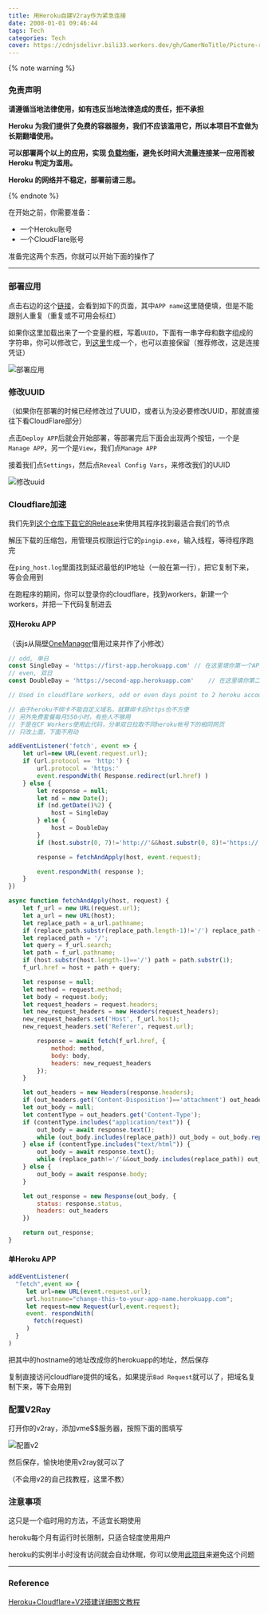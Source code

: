 ```yaml
---
title: 用Heroku自建V2ray作为紧急连接
date: 2008-01-01 09:46:44
tags: Tech
categories: Tech
cover: https://cdnjsdelivr.bili33.workers.dev/gh/GamerNoTitle/Picture-repo-v1@master/img/Heroku-V2ray/cover.png
---
```


{% note warning %}

### 免责声明

**请遵循当地法律使用，如有违反当地法律造成的责任，拒不承担**

**Heroku 为我们提供了免费的容器服务，我们不应该滥用它，所以本项目不宜做为长期翻墙使用。**

**可以部署两个以上的应用，实现 [负载均衡](https://toutyrater.github.io/app/balance.html)，避免长时间大流量连接某一应用而被 Heroku 判定为滥用。**

**Heroku 的网络并不稳定，部署前请三思。**

{% endnote %}

在开始之前，你需要准备：

- 一个Heroku账号
- 一个CloudFlare账号

准备完这两个东西，你就可以开始下面的操作了

---

### 部署应用

点击右边的这个[链接](https://dashboard.heroku.com/new?template=https%3A%2F%2Fgithub.com%2Fbclswl0827%2Fv2ray-heroku)，会看到如下的页面，其中`APP name`这里随便填，但是不能跟别人重复（重复或不可用会标红）

如果你这里加载出来了一个变量的框，写着`UUID`，下面有一串字母和数字组成的字符串，你可以修改它，到[这里](https://www.uuidgenerator.net/version4)生成一个，也可以直接保留（推荐修改，这是连接凭证）

![部署应用](https://cdnjsdelivr.bili33.workers.dev/gh/GamerNoTitle/Picture-repo-v1@master/img/Heroku-V2ray/deploy.png)

### 修改UUID

（如果你在部署的时候已经修改过了UUID，或者认为没必要修改UUID，那就直接往下看CloudFlare部分）

点击`Deploy APP`后就会开始部署，等部署完后下面会出现两个按钮，一个是`Manage APP`，另一个是`View`，我们点`Manage APP`

接着我们点`Settings`，然后点`Reveal Config Vars`，来修改我们的UUID

![修改uuid](https://cdnjsdelivr.bili33.workers.dev/gh/GamerNoTitle/Picture-repo-v1@master/img/Heroku-V2ray/change-uuid.png)

### Cloudflare加速

我们先到[这个仓库下载它的Release](https://github.com/olixu/cloudflare-ip-ping/releases)来使用其程序找到最适合我们的节点

解压下载的压缩包，用管理员权限运行它的`pingip.exe`，输入线程，等待程序跑完

在`ping_host.log`里面找到延迟最低的IP地址（一般在第一行），把它复制下来，等会会用到

在跑程序的期间，你可以登录你的cloudflare，找到workers，新建一个workers，并把一下代码复制进去

#### 双Heroku APP

（该js从隔壁[OneManager](https://github.com/qkqpttgf/OneManager-php/blob/master/CFWorkers.js)借用过来并作了小修改）

```javascript
// odd, 单日
const SingleDay = 'https://first-app.herokuapp.com'	// 在这里填你第一个APP的链接
// even, 双日
const DoubleDay = 'https://second-app.herokuapp.com'	// 在这里填你第二个APP的链接

// Used in cloudflare workers, odd or even days point to 2 heroku account.

// 由于heroku不绑卡不能自定义域名，就算绑卡后https也不方便
// 另外免费套餐每月550小时，有些人不够用
// 于是在CF Workers使用此代码，分单双日拉取不同heroku帐号下的相同网页
// 只改上面，下面不用动

addEventListener('fetch', event => {
    let url=new URL(event.request.url);
    if (url.protocol == 'http:') {
        url.protocol = 'https:'
        event.respondWith( Response.redirect(url.href) )
    } else {
        let response = null;
        let nd = new Date();
        if (nd.getDate()%2) {
            host = SingleDay
        } else {
            host = DoubleDay
        }
        if (host.substr(0, 7)!='http://'&&host.substr(0, 8)!='https://') host = 'http://' + host;

        response = fetchAndApply(host, event.request);

        event.respondWith( response );
    }
})

async function fetchAndApply(host, request) {
    let f_url = new URL(request.url);
    let a_url = new URL(host);
    let replace_path = a_url.pathname;
    if (replace_path.substr(replace_path.length-1)!='/') replace_path += '/';
    let replaced_path = '/';
    let query = f_url.search;
    let path = f_url.pathname;
    if (host.substr(host.length-1)=='/') path = path.substr(1);
    f_url.href = host + path + query;

    let response = null;
    let method = request.method;
    let body = request.body;
    let request_headers = request.headers;
    let new_request_headers = new Headers(request_headers);
    new_request_headers.set('Host', f_url.host);
    new_request_headers.set('Referer', request.url);

        response = await fetch(f_url.href, {
            method: method,
            body: body,
            headers: new_request_headers
        });
    }

    let out_headers = new Headers(response.headers);
    if (out_headers.get('Content-Disposition')=='attachment') out_headers.delete('Content-Disposition');
    let out_body = null;
    let contentType = out_headers.get('Content-Type');
    if (contentType.includes("application/text")) {
        out_body = await response.text();
        while (out_body.includes(replace_path)) out_body = out_body.replace(replace_path, replaced_path);
    } else if (contentType.includes("text/html")) {
        out_body = await response.text();
        while (replace_path!='/'&&out_body.includes(replace_path)) out_body = out_body.replace(replace_path, replaced_path);
    } else {
        out_body = await response.body;
    }

    let out_response = new Response(out_body, {
        status: response.status,
        headers: out_headers
    })

    return out_response;
}

```



#### 单Heroku APP

```javascript
addEventListener(
  "fetch",event => {
     let url=new URL(event.request.url);
     url.hostname="change-this-to-your-app-name.herokuapp.com";
     let request=new Request(url,event.request);
     event. respondWith(
       fetch(request)
     )
  }
)
```

把其中的hostname的地址改成你的herokuapp的地址，然后保存

复制直接访问cloudflare提供的域名，如果提示`Bad Request`就可以了，把域名复制下来，等下会用到

### 配置V2Ray

打开你的v2ray，添加vme$$服务器，按照下面的图填写

![配置v2](https://cdnjsdelivr.bili33.workers.dev/gh/GamerNoTitle/Picture-repo-v1@master/img/Heroku-V2ray/v2conf.png)

然后保存，愉快地使用v2ray就可以了

（不会用v2的自己找教程，这里不教）

### 注意事项

这只是一个临时用的方法，不适宜长期使用

heroku每个月有运行时长限制，只适合轻度使用用户

heroku的实例半小时没有访问就会自动休眠，你可以使用[此项目](https://github.com/GamerNoTitle/WakeHeroku)来避免这个问题

---

### Reference

[Heroku+Cloudflare+V2搭建详细图文教程](https://www.shopee6.com/web/web-tutorial/heroku-cloudflare-v2.html)